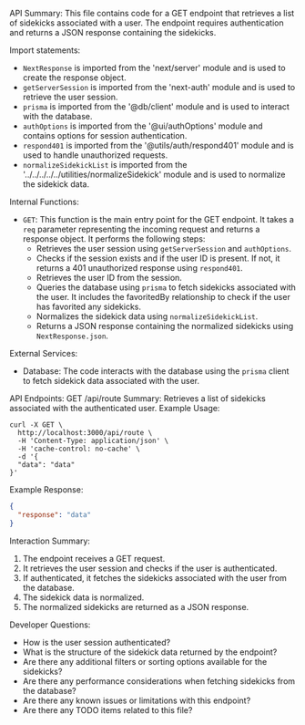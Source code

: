 API Summary:
This file contains code for a GET endpoint that retrieves a list of sidekicks associated with a user. The endpoint requires authentication and returns a JSON response containing the sidekicks.

Import statements:
- `NextResponse` is imported from the 'next/server' module and is used to create the response object.
- `getServerSession` is imported from the 'next-auth' module and is used to retrieve the user session.
- `prisma` is imported from the '@db/client' module and is used to interact with the database.
- `authOptions` is imported from the '@ui/authOptions' module and contains options for session authentication.
- `respond401` is imported from the '@utils/auth/respond401' module and is used to handle unauthorized requests.
- `normalizeSidekickList` is imported from the '../../../../../utilities/normalizeSidekick' module and is used to normalize the sidekick data.

Internal Functions:
- `GET`: This function is the main entry point for the GET endpoint. It takes a `req` parameter representing the incoming request and returns a response object. It performs the following steps:
  - Retrieves the user session using `getServerSession` and `authOptions`.
  - Checks if the session exists and if the user ID is present. If not, it returns a 401 unauthorized response using `respond401`.
  - Retrieves the user ID from the session.
  - Queries the database using `prisma` to fetch sidekicks associated with the user. It includes the favoritedBy relationship to check if the user has favorited any sidekicks.
  - Normalizes the sidekick data using `normalizeSidekickList`.
  - Returns a JSON response containing the normalized sidekicks using `NextResponse.json`.

External Services:
- Database: The code interacts with the database using the `prisma` client to fetch sidekick data associated with the user.

API Endpoints:
GET /api/route
Summary: Retrieves a list of sidekicks associated with the authenticated user.
Example Usage:
```
curl -X GET \
  http://localhost:3000/api/route \
  -H 'Content-Type: application/json' \
  -H 'cache-control: no-cache' \
  -d '{
  "data": "data"
}'
```

Example Response:
```json
{
  "response": "data"
}
```

Interaction Summary:
1. The endpoint receives a GET request.
2. It retrieves the user session and checks if the user is authenticated.
3. If authenticated, it fetches the sidekicks associated with the user from the database.
4. The sidekick data is normalized.
5. The normalized sidekicks are returned as a JSON response.

Developer Questions:
- How is the user session authenticated?
- What is the structure of the sidekick data returned by the endpoint?
- Are there any additional filters or sorting options available for the sidekicks?
- Are there any performance considerations when fetching sidekicks from the database?
- Are there any known issues or limitations with this endpoint?
- Are there any TODO items related to this file?
